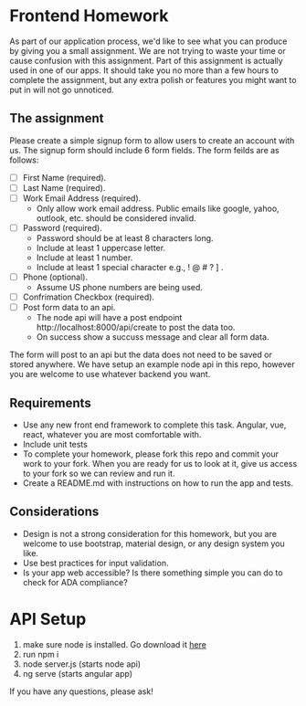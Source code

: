 
# Frontend Homework 
As part of our application process, we'd like to see what you can produce by giving you a small assignment. We are not trying to waste your time or cause confusion with this assignment. Part of this assignment is actually used in one of our apps. It should take you no more than a few hours to complete the assignment, but any extra polish or features you might want to put in will not go unnoticed.


## The assignment

Please create a simple signup form to allow users to create an account with us. The signup form should include 6 form fields. 
The form feilds are as follows:

- [ ] First Name (required).
- [ ] Last Name (required).
- [ ] Work Email Address (required). 
    - Only allow work email address. Public emails like google, yahoo, outlook, etc. should be considered invalid. 
- [ ] Password (required). 
    - Password should be at least 8 characters long.
    - Include at least 1 uppercase letter.
    - Include at least 1 number.
    - Include at least 1 special character e.g., ! @ # ? ] .
- [ ] Phone (optional).
    - Assume US phone numbers are being used.
- [ ] Confrimation Checkbox (required).
- [ ] Post form data to an api.
    - The node api will have a post endpoint http://localhost:8000/api/create to post the data too. 
    - On success show a succuss message and clear all form data. 
 
The form will post to an api but the data does not need to be saved or stored anywhere. We have setup an example node api in this repo, however you are welcome to use whatever backend you want. 

## Requirements
- Use any new front end framework to complete this task. Angular, vue, react, whatever you are most comfortable with. 
- Include unit tests
- To complete your homework, please fork this repo and commit your work to your fork. When you are ready for us to look at it, give us access to your fork so we can review and run it.
- Create a README.md with instructions on how to run the app and tests. 


## Considerations 
- Design is not a strong consideration for this homework, but you are welcome to use bootstrap, material design, or any design system you like. 
- Use best practices for input validation.
- Is your app web accessible? Is there something simple you can do to check for ADA compliance? 


# API Setup
1) make sure node is installed. Go download it [here](https://nodejs.org/en/) 
2) run npm i
3) node server.js (starts node api)
4) ng serve (starts angular app)


If you have any questions, please ask!